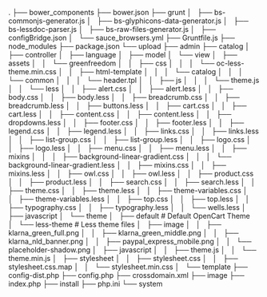 .
├── bower_components
├── bower.json
├── grunt
│   ├── bs-commonjs-generator.js
│   ├── bs-glyphicons-data-generator.js
│   ├── bs-lessdoc-parser.js
│   ├── bs-raw-files-generator.js
│   ├── configBridge.json
│   └── sauce_browsers.yml
├── Gruntfile.js
├── node_modules
├── package.json
└── upload
    ├── admin
    ├── catalog
    │   ├── controller
    │   ├── language
    │   ├── model
    │   └── view
    │       ├── assets
    │       │   └── greenfreedom
    │       │       ├── css
    │       │       │   └── oc-less-theme.min.css
    │       │       ├── html-template
    │       │       │   └── catalog
    │       │       │       └── common
    │       │       │           └── header.tpl
    │       │       ├── js
    │       │       │   └── theme.js
    │       │       └── less
    │       │           ├── alert.css
    │       │           ├── alert.less
    │       │           ├── body.css
    │       │           ├── body.less
    │       │           ├── breadcrumb.css
    │       │           ├── breadcrumb.less
    │       │           ├── buttons.less
    │       │           ├── cart.css
    │       │           ├── cart.less
    │       │           ├── content.css
    │       │           ├── content.less
    │       │           ├── dropdowns.less
    │       │           ├── footer.css
    │       │           ├── footer.less
    │       │           ├── legend.css
    │       │           ├── legend.less
    │       │           ├── links.css
    │       │           ├── links.less
    │       │           ├── list-group.css
    │       │           ├── list-group.less
    │       │           ├── logo.css
    │       │           ├── logo.less
    │       │           ├── menu.css
    │       │           ├── menu.less
    │       │           ├── mixins
    │       │           │   ├── background-linear-gradient.css
    │       │           │   └── background-linear-gradient.less
    │       │           ├── mixins.css
    │       │           ├── mixins.less
    │       │           ├── owl.css
    │       │           ├── owl.less
    │       │           ├── product.css
    │       │           ├── product.less
    │       │           ├── search.css
    │       │           ├── search.less
    │       │           ├── theme.css
    │       │           ├── theme.less
    │       │           ├── theme-variables.css
    │       │           ├── theme-variables.less
    │       │           ├── top.css
    │       │           ├── top.less
    │       │           ├── typography.css
    │       │           ├── typography.less
    │       │           └── wells.less
    │       ├── javascript 
    │       └── theme
    │           ├── default   # Default OpenCart Theme
    │           └── less-theme # Less theme files
    │               ├── image
    │               │   ├── klarna_green_full.png
    │               │   ├── klarna_green_middle.png
    │               │   ├── klarna_nld_banner.png
    │               │   ├── paypal_express_mobile.png
    │               │   └── placeholder-shadow.png
    │               ├── javascript
    │               │   ├── theme.js
    │               │   └── theme.min.js
    │               ├── stylesheet
    │               │   ├── stylesheet.css
    │               │   ├── stylesheet.css.map
    │               │   └── stylesheet.min.css
    │               └── template
    ├── config-dist.php
    ├── config.php
    ├── crossdomain.xml
    ├── image
    ├── index.php
    ├── install
    ├── php.ini
    └── system
